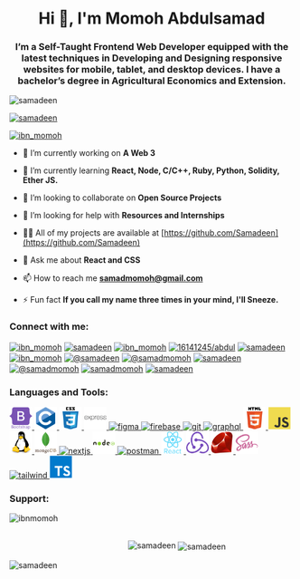 <h1 align="center">Hi 👋, I'm Momoh Abdulsamad</h1>
<h3 align="center">I’m a Self-Taught Frontend Web Developer equipped with the latest techniques in Developing and Designing responsive websites for mobile, tablet, and desktop devices. I have a bachelor’s degree in Agricultural Economics and Extension.</h3>

<p align="left"> <img src="https://komarev.com/ghpvc/?username=samadeen&label=Profile%20views&color=0e75b6&style=flat" alt="samadeen" /> </p>

<p align="left"> <a href="https://github.com/ryo-ma/github-profile-trophy"><img src="https://github-profile-trophy.vercel.app/?username=samadeen" alt="samadeen" /></a> </p>

<p align="left"> <a href="https://twitter.com/ibn_momoh" target="blank"><img src="https://img.shields.io/twitter/follow/ibn_momoh?logo=twitter&style=for-the-badge" alt="ibn_momoh" /></a> </p>

- 🔭 I’m currently working on **A Web 3**

- 🌱 I’m currently learning **React, Node, C/C++, Ruby, Python, Solidity, Ether JS.**

- 👯 I’m looking to collaborate on **Open Source Projects**

- 🤝 I’m looking for help with **Resources and Internships**

- 👨‍💻 All of my projects are available at [https://github.com/Samadeen](https://github.com/Samadeen)

- 💬 Ask me about **React and CSS**

- 📫 How to reach me **samadmomoh@gmail.com**

- ⚡ Fun fact **If you call my name three times in your mind, I'll Sneeze.**

<h3 align="left">Connect with me:</h3>
<p align="left">
<a href="https://codepen.io/ibn_momoh" target="blank"><img align="center" src="https://raw.githubusercontent.com/rahuldkjain/github-profile-readme-generator/master/src/images/icons/Social/codepen.svg" alt="ibn_momoh" height="30" width="40" /></a>
<a href="https://dev.to/samadeen" target="blank"><img align="center" src="https://raw.githubusercontent.com/rahuldkjain/github-profile-readme-generator/master/src/images/icons/Social/devto.svg" alt="samadeen" height="30" width="40" /></a>
<a href="https://twitter.com/ibn_momoh" target="blank"><img align="center" src="https://raw.githubusercontent.com/rahuldkjain/github-profile-readme-generator/master/src/images/icons/Social/twitter.svg" alt="ibn_momoh" height="30" width="40" /></a>
<a href="https://stackoverflow.com/users/16141245/abdul" target="blank"><img align="center" src="https://raw.githubusercontent.com/rahuldkjain/github-profile-readme-generator/master/src/images/icons/Social/stack-overflow.svg" alt="16141245/abdul" height="30" width="40" /></a>
<a href="https://codesandbox.com/samadeen" target="blank"><img align="center" src="https://raw.githubusercontent.com/rahuldkjain/github-profile-readme-generator/master/src/images/icons/Social/codesandbox.svg" alt="samadeen" height="30" width="40" /></a>
<a href="https://instagram.com/ibn_momoh" target="blank"><img align="center" src="https://raw.githubusercontent.com/rahuldkjain/github-profile-readme-generator/master/src/images/icons/Social/instagram.svg" alt="ibn_momoh" height="30" width="40" /></a>
<a href="https://hashnode.com/@samadeen" target="blank"><img align="center" src="https://raw.githubusercontent.com/rahuldkjain/github-profile-readme-generator/master/src/images/icons/Social/hashnode.svg" alt="@samadeen" height="30" width="40" /></a>
<a href="https://medium.com/@samadmomoh" target="blank"><img align="center" src="https://raw.githubusercontent.com/rahuldkjain/github-profile-readme-generator/master/src/images/icons/Social/medium.svg" alt="@samadmomoh" height="30" width="40" /></a>
<a href="https://www.codechef.com/users/samadeen" target="blank"><img align="center" src="https://cdn.jsdelivr.net/npm/simple-icons@3.1.0/icons/codechef.svg" alt="samadeen" height="30" width="40" /></a>
<a href="https://www.hackerrank.com/@samadmomoh" target="blank"><img align="center" src="https://raw.githubusercontent.com/rahuldkjain/github-profile-readme-generator/master/src/images/icons/Social/hackerrank.svg" alt="@samadmomoh" height="30" width="40" /></a>
<a href="https://www.leetcode.com/samadmomoh" target="blank"><img align="center" src="https://raw.githubusercontent.com/rahuldkjain/github-profile-readme-generator/master/src/images/icons/Social/leet-code.svg" alt="samadmomoh" height="30" width="40" /></a>
<a href="https://www.topcoder.com/members/samadeen" target="blank"><img align="center" src="https://raw.githubusercontent.com/rahuldkjain/github-profile-readme-generator/master/src/images/icons/Social/topcoder.svg" alt="samadeen" height="30" width="40" /></a>
</p>

<h3 align="left">Languages and Tools:</h3>
<p align="left"> <a href="https://getbootstrap.com" target="_blank" rel="noreferrer"> <img src="https://raw.githubusercontent.com/devicons/devicon/master/icons/bootstrap/bootstrap-plain-wordmark.svg" alt="bootstrap" width="40" height="40"/> </a> <a href="https://www.cprogramming.com/" target="_blank" rel="noreferrer"> <img src="https://raw.githubusercontent.com/devicons/devicon/master/icons/c/c-original.svg" alt="c" width="40" height="40"/> </a> <a href="https://www.w3schools.com/css/" target="_blank" rel="noreferrer"> <img src="https://raw.githubusercontent.com/devicons/devicon/master/icons/css3/css3-original-wordmark.svg" alt="css3" width="40" height="40"/> </a> <a href="https://expressjs.com" target="_blank" rel="noreferrer"> <img src="https://raw.githubusercontent.com/devicons/devicon/master/icons/express/express-original-wordmark.svg" alt="express" width="40" height="40"/> </a> <a href="https://www.figma.com/" target="_blank" rel="noreferrer"> <img src="https://www.vectorlogo.zone/logos/figma/figma-icon.svg" alt="figma" width="40" height="40"/> </a> <a href="https://firebase.google.com/" target="_blank" rel="noreferrer"> <img src="https://www.vectorlogo.zone/logos/firebase/firebase-icon.svg" alt="firebase" width="40" height="40"/> </a> <a href="https://git-scm.com/" target="_blank" rel="noreferrer"> <img src="https://www.vectorlogo.zone/logos/git-scm/git-scm-icon.svg" alt="git" width="40" height="40"/> </a> <a href="https://graphql.org" target="_blank" rel="noreferrer"> <img src="https://www.vectorlogo.zone/logos/graphql/graphql-icon.svg" alt="graphql" width="40" height="40"/> </a> <a href="https://www.w3.org/html/" target="_blank" rel="noreferrer"> <img src="https://raw.githubusercontent.com/devicons/devicon/master/icons/html5/html5-original-wordmark.svg" alt="html5" width="40" height="40"/> </a> <a href="https://developer.mozilla.org/en-US/docs/Web/JavaScript" target="_blank" rel="noreferrer"> <img src="https://raw.githubusercontent.com/devicons/devicon/master/icons/javascript/javascript-original.svg" alt="javascript" width="40" height="40"/> </a> <a href="https://www.linux.org/" target="_blank" rel="noreferrer"> <img src="https://raw.githubusercontent.com/devicons/devicon/master/icons/linux/linux-original.svg" alt="linux" width="40" height="40"/> </a> <a href="https://www.mongodb.com/" target="_blank" rel="noreferrer"> <img src="https://raw.githubusercontent.com/devicons/devicon/master/icons/mongodb/mongodb-original-wordmark.svg" alt="mongodb" width="40" height="40"/> </a> <a href="https://nextjs.org/" target="_blank" rel="noreferrer"> <img src="https://cdn.worldvectorlogo.com/logos/nextjs-2.svg" alt="nextjs" width="40" height="40"/> </a> <a href="https://nodejs.org" target="_blank" rel="noreferrer"> <img src="https://raw.githubusercontent.com/devicons/devicon/master/icons/nodejs/nodejs-original-wordmark.svg" alt="nodejs" width="40" height="40"/> </a> <a href="https://postman.com" target="_blank" rel="noreferrer"> <img src="https://www.vectorlogo.zone/logos/getpostman/getpostman-icon.svg" alt="postman" width="40" height="40"/> </a> <a href="https://reactjs.org/" target="_blank" rel="noreferrer"> <img src="https://raw.githubusercontent.com/devicons/devicon/master/icons/react/react-original-wordmark.svg" alt="react" width="40" height="40"/> </a> <a href="https://redux.js.org" target="_blank" rel="noreferrer"> <img src="https://raw.githubusercontent.com/devicons/devicon/master/icons/redux/redux-original.svg" alt="redux" width="40" height="40"/> </a> <a href="https://www.ruby-lang.org/en/" target="_blank" rel="noreferrer"> <img src="https://raw.githubusercontent.com/devicons/devicon/master/icons/ruby/ruby-original.svg" alt="ruby" width="40" height="40"/> </a> <a href="https://sass-lang.com" target="_blank" rel="noreferrer"> <img src="https://raw.githubusercontent.com/devicons/devicon/master/icons/sass/sass-original.svg" alt="sass" width="40" height="40"/> </a> <a href="https://tailwindcss.com/" target="_blank" rel="noreferrer"> <img src="https://www.vectorlogo.zone/logos/tailwindcss/tailwindcss-icon.svg" alt="tailwind" width="40" height="40"/> </a> <a href="https://www.typescriptlang.org/" target="_blank" rel="noreferrer"> <img src="https://raw.githubusercontent.com/devicons/devicon/master/icons/typescript/typescript-original.svg" alt="typescript" width="40" height="40"/> </a> </p>

<h3 align="left">Support:</h3>
<p><a href="https://www.buymeacoffee.com/ibnmomoh"> <img align="left" src="https://cdn.buymeacoffee.com/buttons/v2/default-yellow.png" height="50" width="210" alt="ibnmomoh" /></a></p><br><br>

<p><img align="left" src="https://github-readme-stats.vercel.app/api/top-langs?username=samadeen&show_icons=true&locale=en&layout=compact" alt="samadeen" /></p>

<p>&nbsp;<img align="center" src="https://github-readme-stats.vercel.app/api?username=samadeen&show_icons=true&locale=en" alt="samadeen" /></p>

<p><img align="center" src="https://github-readme-streak-stats.herokuapp.com/?user=samadeen&" alt="samadeen" /></p>
